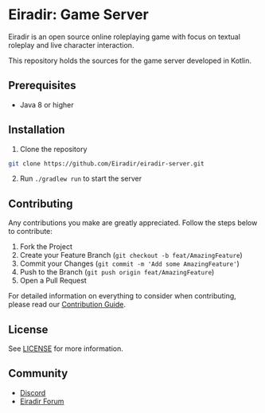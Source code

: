# Eiradir: Game Server

Eiradir is an open source online roleplaying game with focus on textual roleplay and live character interaction.

This repository holds the sources for the game server developed in Kotlin.

## Prerequisites

- Java 8 or higher

## Installation

1. Clone the repository
```sh
git clone https://github.com/Eiradir/eiradir-server.git
```

2. Run `./gradlew run` to start the server

## Contributing

Any contributions you make are greatly appreciated. Follow the steps below to contribute:

1. Fork the Project
2. Create your Feature Branch (`git checkout -b feat/AmazingFeature`)
3. Commit your Changes (`git commit -m 'Add some AmazingFeature'`)
4. Push to the Branch (`git push origin feat/AmazingFeature`)
5. Open a Pull Request

For detailed information on everything to consider when contributing, please read our [Contribution Guide](CONTRIBUTING.md).

## License

See [LICENSE](LICENSE.md) for more information.

## Community

- [Discord](https://discord.gg/BsDu2JB)
- [Eiradir Forum](https://forum.eiradir.net)
